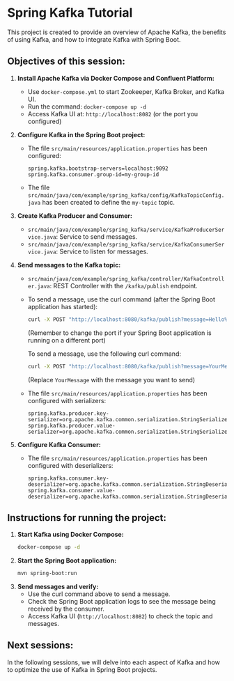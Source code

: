 # Spring Kafka Tutorial

This project is created to provide an overview of Apache Kafka, the benefits of using Kafka, and how to integrate Kafka with Spring Boot.

## Objectives of this session:

1.  **Install Apache Kafka via Docker Compose and Confluent Platform:**
    *   Use `docker-compose.yml` to start Zookeeper, Kafka Broker, and Kafka UI.
    *   Run the command: `docker-compose up -d`
    *   Access Kafka UI at: `http://localhost:8082` (or the port you configured)

2.  **Configure Kafka in the Spring Boot project:**
    *   The file `src/main/resources/application.properties` has been configured:
        ```properties
        spring.kafka.bootstrap-servers=localhost:9092
        spring.kafka.consumer.group-id=my-group-id
        ```
    *   The file `src/main/java/com/example/spring_kafka/config/KafkaTopicConfig.java` has been created to define the `my-topic` topic.

3.  **Create Kafka Producer and Consumer:**
    *   `src/main/java/com/example/spring_kafka/service/KafkaProducerService.java`: Service to send messages.
    *   `src/main/java/com/example/spring_kafka/service/KafkaConsumerService.java`: Service to listen for messages.

4.  **Send messages to the Kafka topic:**
    *   `src/main/java/com/example/spring_kafka/controller/KafkaController.java`: REST Controller with the `/kafka/publish` endpoint.
    *   To send a message, use the curl command (after the Spring Boot application has started):
        ```bash
        curl -X POST "http://localhost:8080/kafka/publish?message=Hello%20Kafka%20from%20Spring%20Boot!"
        ```
        (Remember to change the port if your Spring Boot application is running on a different port)

        To send a message, use the following curl command:
        ```bash
        curl -X POST "http://localhost:8080/kafka/publish?message=YourMessage"
        ```
        (Replace `YourMessage` with the message you want to send)

    *   The file `src/main/resources/application.properties` has been configured with serializers:
        ```properties
        spring.kafka.producer.key-serializer=org.apache.kafka.common.serialization.StringSerializer
        spring.kafka.producer.value-serializer=org.apache.kafka.common.serialization.StringSerializer
        ```

5.  **Configure Kafka Consumer:**
    *   The file `src/main/resources/application.properties` has been configured with deserializers:
        ```properties
        spring.kafka.consumer.key-deserializer=org.apache.kafka.common.serialization.StringDeserializer
        spring.kafka.consumer.value-deserializer=org.apache.kafka.common.serialization.StringDeserializer
        ```

## Instructions for running the project:

1.  **Start Kafka using Docker Compose:**
    ```bash
    docker-compose up -d
    ```
2.  **Start the Spring Boot application:**
    ```bash
    mvn spring-boot:run
    ```
3.  **Send messages and verify:**
    *   Use the curl command above to send a message.
    *   Check the Spring Boot application logs to see the message being received by the consumer.
    *   Access Kafka UI (`http://localhost:8082`) to check the topic and messages.

## Next sessions:

In the following sessions, we will delve into each aspect of Kafka and how to optimize the use of Kafka in Spring Boot projects.
